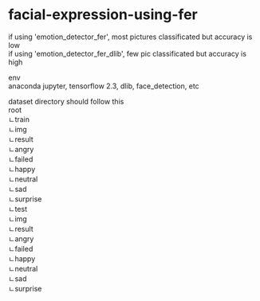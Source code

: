 # facial-expression-using-fer

if using 'emotion_detector_fer', most pictures classificated but accuracy is low<br />
if using 'emotion_detector_fer_dlib',  few pic classificated but accuracy is high<br />

env<br />
anaconda jupyter, tensorflow 2.3, dlib, face_detection, etc <br />

dataset directory should follow this<br />
root <br />
  ㄴtrain<br />
    ㄴimg<br />
    ㄴresult<br />
        ㄴangry<br />
        ㄴfailed<br />
        ㄴhappy<br />
        ㄴneutral<br />
        ㄴsad<br />
        ㄴsurprise<br />
  ㄴtest<br />
    ㄴimg<br />
    ㄴresult<br />
        ㄴangry<br />
        ㄴfailed<br />
        ㄴhappy<br />
        ㄴneutral<br />
        ㄴsad<br />
        ㄴsurprise<br />
